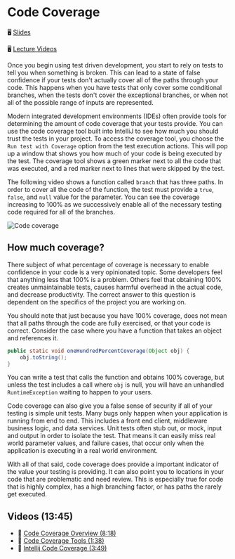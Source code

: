 # Code Coverage

🖥️ [Slides](https://docs.google.com/presentation/d/14fDhNHsnU-knkVYmfNDsIwZQ027tu_DB/edit?usp=sharing&ouid=114081115660452804792&rtpof=true&sd=true)

🖥️ [Lecture Videos](#videos)

Once you begin using test driven development, you start to rely on tests to tell you when something is broken. This can lead to a state of false confidence if your tests don't actually cover all of the paths through your code. This happens when you have tests that only cover some conditional branches, when the tests don't cover the exceptional branches, or when not all of the possible range of inputs are represented.

Modern integrated development environments (IDEs) often provide tools for determining the amount of code coverage that your tests provide. You can use the code coverage tool built into IntelliJ to see how much you should trust the tests in your project. To access the coverage tool, you choose the `Run test with Coverage` option from the test execution actions. This will pop up a window that shows you how much of your code is being executed by the test. The coverage tool shows a green marker next to all the code that was executed, and a red marker next to lines that were skipped by the test.

The following video shows a function called `branch` that has three paths. In order to cover all the code of the function, the test must provide a `true`, `false`, and `null` value for the parameter. You can see the coverage increasing to 100% as we successively enable all of the necessary testing code required for all of the branches.

![Code coverage](codeCoverage.gif)

## How much coverage?

There subject of what percentage of coverage is necessary to enable confidence in your code is a very opinionated topic. Some developers feel that anything less that 100% is a problem. Others feel that obtaining 100% creates unmaintainable tests, causes harmful overhead in the actual code, and decrease productivity. The correct answer to this question is dependent on the specifics of the project you are working on.

You should note that just because you have 100% coverage, does not mean that all paths through the code are fully exercised, or that your code is correct. Consider the case where you have a function that takes an object and references it.

```java
public static void oneHundredPercentCoverage(Object obj) {
    obj.toString();
}
```

You can write a test that calls the function and obtains 100% coverage, but unless the test includes a call where `obj` is null, you will have an unhandled `RuntimeException` waiting to happen to your users.

Code coverage can also give you a false sense of security if all of your testing is simple unit tests. Many bugs only happen when your application is running from end to end. This includes a front end client, middleware business logic, and data services. Unit tests often stub out, or mock, input and output in order to isolate the test. That means it can easily miss real world parameter values, and failure cases, that occur only when the application is executing in a real world environment.

With all of that said, code coverage does provide a important indicator of the value your testing is providing. It can also point you to locations in your code that are problematic and need review. This is especially true for code that is highly complex, has a high branching factor, or has paths the rarely get executed.

## <a name="videos"></a>Videos (13:45)

- 🎥 [Code Coverage Overview (8:18)](https://byu.hosted.panopto.com/Panopto/Pages/Viewer.aspx?id=5fc1d70d-9c34-41f1-b195-b1a001161540&start=0)
- 🎥 [Code Coverage Tools (1:38)](https://byu.hosted.panopto.com/Panopto/Pages/Viewer.aspx?id=c58109b6-ea78-4e98-8554-b1a001187fdb&start=0)
- 🎥 [Intellij Code Coverage (3:49)](https://byu.hosted.panopto.com/Panopto/Pages/Viewer.aspx?id=cbb47ecd-2023-4911-933b-b1a001195835&start=0)
